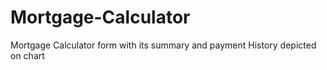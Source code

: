 # Mortgage-Calculator
Mortgage Calculator form with its summary and payment History depicted on chart
